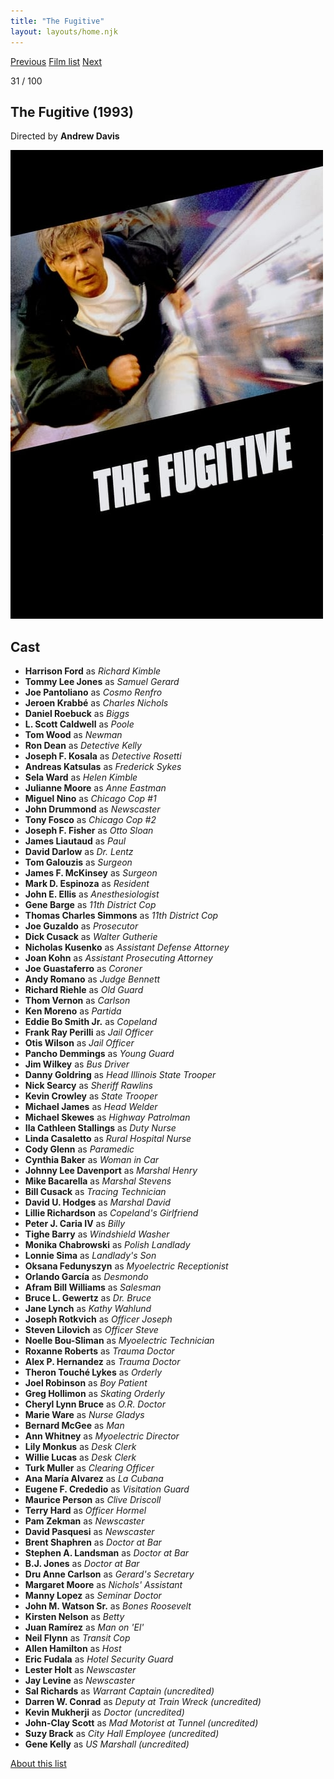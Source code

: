 ```yaml
---
title: "The Fugitive"
layout: layouts/home.njk
---
```


<nav class="films">
  <a class="prev" href="../night-on-earth">Previous</a>
  <a href="../">Film list</a>
  <a class="next" href="../whats-eating-gilbert-grape">Next</a>
</nav>

<p>31 / 100</p>

<article class="film">
  <h1>The Fugitive (1993)</h1>

  <p class="director">
    Directed by <strong>Andrew Davis</strong>
  </p>

  <img src="../films/posters/the-fugitive.jpg" alt="">

  <h2>
    Cast
  </h2>
  <ul>
    <li><strong>Harrison Ford</strong> as <em>Richard Kimble</em></li>
<li><strong>Tommy Lee Jones</strong> as <em>Samuel Gerard</em></li>
<li><strong>Joe Pantoliano</strong> as <em>Cosmo Renfro</em></li>
<li><strong>Jeroen Krabbé</strong> as <em>Charles Nichols</em></li>
<li><strong>Daniel Roebuck</strong> as <em>Biggs</em></li>
<li><strong>L. Scott Caldwell</strong> as <em>Poole</em></li>
<li><strong>Tom Wood</strong> as <em>Newman</em></li>
<li><strong>Ron Dean</strong> as <em>Detective Kelly</em></li>
<li><strong>Joseph F. Kosala</strong> as <em>Detective Rosetti</em></li>
<li><strong>Andreas Katsulas</strong> as <em>Frederick Sykes</em></li>
<li><strong>Sela Ward</strong> as <em>Helen Kimble</em></li>
<li><strong>Julianne Moore</strong> as <em>Anne Eastman</em></li>
<li><strong>Miguel Nino</strong> as <em>Chicago Cop #1</em></li>
<li><strong>John Drummond</strong> as <em>Newscaster</em></li>
<li><strong>Tony Fosco</strong> as <em>Chicago Cop #2</em></li>
<li><strong>Joseph F. Fisher</strong> as <em>Otto Sloan</em></li>
<li><strong>James Liautaud</strong> as <em>Paul</em></li>
<li><strong>David Darlow</strong> as <em>Dr. Lentz</em></li>
<li><strong>Tom Galouzis</strong> as <em>Surgeon</em></li>
<li><strong>James F. McKinsey</strong> as <em>Surgeon</em></li>
<li><strong>Mark D. Espinoza</strong> as <em>Resident</em></li>
<li><strong>John E. Ellis</strong> as <em>Anesthesiologist</em></li>
<li><strong>Gene Barge</strong> as <em>11th District Cop</em></li>
<li><strong>Thomas Charles Simmons</strong> as <em>11th District Cop</em></li>
<li><strong>Joe Guzaldo</strong> as <em>Prosecutor</em></li>
<li><strong>Dick Cusack</strong> as <em>Walter Gutherie</em></li>
<li><strong>Nicholas Kusenko</strong> as <em>Assistant Defense Attorney</em></li>
<li><strong>Joan Kohn</strong> as <em>Assistant Prosecuting Attorney</em></li>
<li><strong>Joe Guastaferro</strong> as <em>Coroner</em></li>
<li><strong>Andy Romano</strong> as <em>Judge Bennett</em></li>
<li><strong>Richard Riehle</strong> as <em>Old Guard</em></li>
<li><strong>Thom Vernon</strong> as <em>Carlson</em></li>
<li><strong>Ken Moreno</strong> as <em>Partida</em></li>
<li><strong>Eddie Bo Smith Jr.</strong> as <em>Copeland</em></li>
<li><strong>Frank Ray Perilli</strong> as <em>Jail Officer</em></li>
<li><strong>Otis Wilson</strong> as <em>Jail Officer</em></li>
<li><strong>Pancho Demmings</strong> as <em>Young Guard</em></li>
<li><strong>Jim Wilkey</strong> as <em>Bus Driver</em></li>
<li><strong>Danny Goldring</strong> as <em>Head Illinois State Trooper</em></li>
<li><strong>Nick Searcy</strong> as <em>Sheriff Rawlins</em></li>
<li><strong>Kevin Crowley</strong> as <em>State Trooper</em></li>
<li><strong>Michael James</strong> as <em>Head Welder</em></li>
<li><strong>Michael Skewes</strong> as <em>Highway Patrolman</em></li>
<li><strong>Ila Cathleen Stallings</strong> as <em>Duty Nurse</em></li>
<li><strong>Linda Casaletto</strong> as <em>Rural Hospital Nurse</em></li>
<li><strong>Cody Glenn</strong> as <em>Paramedic</em></li>
<li><strong>Cynthia Baker</strong> as <em>Woman in Car</em></li>
<li><strong>Johnny Lee Davenport</strong> as <em>Marshal Henry</em></li>
<li><strong>Mike Bacarella</strong> as <em>Marshal Stevens</em></li>
<li><strong>Bill Cusack</strong> as <em>Tracing Technician</em></li>
<li><strong>David U. Hodges</strong> as <em>Marshal David</em></li>
<li><strong>Lillie Richardson</strong> as <em>Copeland's Girlfriend</em></li>
<li><strong>Peter J. Caria IV</strong> as <em>Billy</em></li>
<li><strong>Tighe Barry</strong> as <em>Windshield Washer</em></li>
<li><strong>Monika Chabrowski</strong> as <em>Polish Landlady</em></li>
<li><strong>Lonnie Sima</strong> as <em>Landlady's Son</em></li>
<li><strong>Oksana Fedunyszyn</strong> as <em>Myoelectric Receptionist</em></li>
<li><strong>Orlando García</strong> as <em>Desmondo</em></li>
<li><strong>Afram Bill Williams</strong> as <em>Salesman</em></li>
<li><strong>Bruce L. Gewertz</strong> as <em>Dr. Bruce</em></li>
<li><strong>Jane Lynch</strong> as <em>Kathy Wahlund</em></li>
<li><strong>Joseph Rotkvich</strong> as <em>Officer Joseph</em></li>
<li><strong>Steven Lilovich</strong> as <em>Officer Steve</em></li>
<li><strong>Noelle Bou-Sliman</strong> as <em>Myoelectric Technician</em></li>
<li><strong>Roxanne Roberts</strong> as <em>Trauma Doctor</em></li>
<li><strong>Alex P. Hernandez</strong> as <em>Trauma Doctor</em></li>
<li><strong>Theron Touché Lykes</strong> as <em>Orderly</em></li>
<li><strong>Joel Robinson</strong> as <em>Boy Patient</em></li>
<li><strong>Greg Hollimon</strong> as <em>Skating Orderly</em></li>
<li><strong>Cheryl Lynn Bruce</strong> as <em>O.R. Doctor</em></li>
<li><strong>Marie Ware</strong> as <em>Nurse Gladys</em></li>
<li><strong>Bernard McGee</strong> as <em>Man</em></li>
<li><strong>Ann Whitney</strong> as <em>Myoelectric Director</em></li>
<li><strong>Lily Monkus</strong> as <em>Desk Clerk</em></li>
<li><strong>Willie Lucas</strong> as <em>Desk Clerk</em></li>
<li><strong>Turk Muller</strong> as <em>Clearing Officer</em></li>
<li><strong>Ana María Alvarez</strong> as <em>La Cubana</em></li>
<li><strong>Eugene F. Crededio</strong> as <em>Visitation Guard</em></li>
<li><strong>Maurice Person</strong> as <em>Clive Driscoll</em></li>
<li><strong>Terry Hard</strong> as <em>Officer Hormel</em></li>
<li><strong>Pam Zekman</strong> as <em>Newscaster</em></li>
<li><strong>David Pasquesi</strong> as <em>Newscaster</em></li>
<li><strong>Brent Shaphren</strong> as <em>Doctor at Bar</em></li>
<li><strong>Stephen A. Landsman</strong> as <em>Doctor at Bar</em></li>
<li><strong>B.J. Jones</strong> as <em>Doctor at Bar</em></li>
<li><strong>Dru Anne Carlson</strong> as <em>Gerard's Secretary</em></li>
<li><strong>Margaret Moore</strong> as <em>Nichols' Assistant</em></li>
<li><strong>Manny Lopez</strong> as <em>Seminar Doctor</em></li>
<li><strong>John M. Watson Sr.</strong> as <em>Bones Roosevelt</em></li>
<li><strong>Kirsten Nelson</strong> as <em>Betty</em></li>
<li><strong>Juan Ramírez</strong> as <em>Man on 'El'</em></li>
<li><strong>Neil Flynn</strong> as <em>Transit Cop</em></li>
<li><strong>Allen Hamilton</strong> as <em>Host</em></li>
<li><strong>Eric Fudala</strong> as <em>Hotel Security Guard</em></li>
<li><strong>Lester Holt</strong> as <em>Newscaster</em></li>
<li><strong>Jay Levine</strong> as <em>Newscaster</em></li>
<li><strong>Sal Richards</strong> as <em>Warrant Captain (uncredited)</em></li>
<li><strong>Darren W. Conrad</strong> as <em>Deputy at Train Wreck (uncredited)</em></li>
<li><strong>Kevin Mukherji</strong> as <em>Doctor (uncredited)</em></li>
<li><strong>John-Clay Scott</strong> as <em>Mad Motorist at Tunnel (uncredited)</em></li>
<li><strong>Suzy Brack</strong> as <em>City Hall Employee (uncredited)</em></li>
<li><strong>Gene Kelly</strong> as <em>US Marshall (uncredited)</em></li>
  </ul>
</article>
<footer>
  <a href="../about">About this list</a>
</footer>
